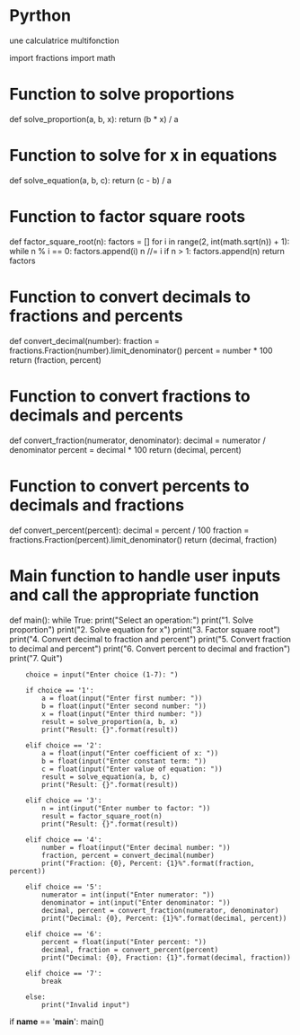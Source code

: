 # Pyrthon
 une calculatrice multifonction
 
import fractions
import math

# Function to solve proportions
def solve_proportion(a, b, x):
    return (b * x) / a

# Function to solve for x in equations
def solve_equation(a, b, c):
    return (c - b) / a

# Function to factor square roots
def factor_square_root(n):
    factors = []
    for i in range(2, int(math.sqrt(n)) + 1):
        while n % i == 0:
            factors.append(i)
            n //= i
    if n > 1:
        factors.append(n)
    return factors

# Function to convert decimals to fractions and percents
def convert_decimal(number):
    fraction = fractions.Fraction(number).limit_denominator()
    percent = number * 100
    return (fraction, percent)

# Function to convert fractions to decimals and percents
def convert_fraction(numerator, denominator):
    decimal = numerator / denominator
    percent = decimal * 100
    return (decimal, percent)

# Function to convert percents to decimals and fractions
def convert_percent(percent):
    decimal = percent / 100
    fraction = fractions.Fraction(percent).limit_denominator()
    return (decimal, fraction)

# Main function to handle user inputs and call the appropriate function
def main():
    while True:
        print("Select an operation:")
        print("1. Solve proportion")
        print("2. Solve equation for x")
        print("3. Factor square root")
        print("4. Convert decimal to fraction and percent")
        print("5. Convert fraction to decimal and percent")
        print("6. Convert percent to decimal and fraction")
        print("7. Quit")

        choice = input("Enter choice (1-7): ")

        if choice == '1':
            a = float(input("Enter first number: "))
            b = float(input("Enter second number: "))
            x = float(input("Enter third number: "))
            result = solve_proportion(a, b, x)
            print("Result: {}".format(result))

        elif choice == '2':
            a = float(input("Enter coefficient of x: "))
            b = float(input("Enter constant term: "))
            c = float(input("Enter value of equation: "))
            result = solve_equation(a, b, c)
            print("Result: {}".format(result))

        elif choice == '3':
            n = int(input("Enter number to factor: "))
            result = factor_square_root(n)
            print("Result: {}".format(result))

        elif choice == '4':
            number = float(input("Enter decimal number: "))
            fraction, percent = convert_decimal(number)
            print("Fraction: {0}, Percent: {1}%".format(fraction, percent))

        elif choice == '5':
            numerator = int(input("Enter numerator: "))
            denominator = int(input("Enter denominator: "))
            decimal, percent = convert_fraction(numerator, denominator)
            print("Decimal: {0}, Percent: {1}%".format(decimal, percent))

        elif choice == '6':
            percent = float(input("Enter percent: "))
            decimal, fraction = convert_percent(percent)
            print("Decimal: {0}, Fraction: {1}".format(decimal, fraction))

        elif choice == '7':
            break

        else:
            print("Invalid input")

if __name__ == '__main__':
    main()
